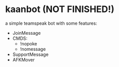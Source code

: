 # kaanbot (NOT FINISHED!)



a simple teamspeak bot with some features:

- JoinMessage
- CMDS:
  - !nopoke
  - !nomessage
- SupportMessage
- AFKMover
